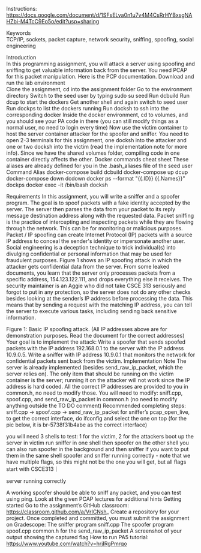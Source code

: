 Instructions: https://docs.google.com/document/d/1SFsELva0n1u7v4M4CsRrHYBxsgNAHZbi-M4TcC9Eo5o/edit?usp=sharing

Keywords  
TCP/IP, sockets, packet capture, network security, sniffing, spoofing, social engineering  

Introduction  
In this programming assignment, you will attack a server using spoofing and sniffing to get valuable information back from the server. You need PCAP for this packet manipulation. Here is the PCP documentation.
Download and run the lab environment  
Clone the assignment, cd into the assignment folder
Go to the environment directory 
Switch to the seed user by typing sudo su seed
Run dcbuild
Run dcup to start the dockers
Get another shell and again switch to seed user
Run dockps to list the dockers running 
Run docksh <first two digits of id> to ssh into the corresponding docker
Inside the docker environment, cd to volumes, and you should see your PA code in there (you can still modify things as a normal user, no need to login every time)
Now use the victim container to host the server container attacker for the spoofer and sniffer. You need to open 2-3 terminals for this assignment, one docksh into the attacker and one or two docksh into the victim (read the implementation note for more info). Since we have the shared volumes folder, compiling code in one container directly affects the other.
Docker commands cheat sheet
These aliases are already defined for you in the .bash_aliases file of the seed user
Command
Alias
docker-compose build
dcbuild
docker-compose up
dcup 
docker-compose down
dcdown
docker ps --format "{{.ID}}  {{.Names}}"
dockps 
docker exec -it <id> /bin/bash
docksh  <id>


Requirements
In this assignment, you will write a sniffer and a spoofer program. The goal is to spoof packets with a fake identity accepted by the server. The server then parses the data from your packet to its reply message destination address along with the requested data.
Packet sniffing is the practice of intercepting and inspecting packets while they are flowing through the network. This can be for monitoring or malicious purposes.
Packet / IP spoofing can create Internet Protocol (IP) packets with a source IP address to conceal the sender's identity or impersonate another user.  
Social engineering is a deception technique to trick individual(s) into divulging confidential or personal information that may be used for fraudulent purposes. Figure 1 shows an IP spoofing attack in which the attacker gets confidential data from the server.
From some leaked documents, you learn that the server only processes packets from a specific address, 154.123.122.111, and drops everything else it receives. 
The security maintainer is an Aggie who did not take CSCE 313 seriously and forgot to put in any protection, so the server does not do any other checks besides looking at the sender’s IP address before processing the data. This means that by sending a request with the matching IP address, you can tell the server to execute various tasks, including sending back sensitive information. 

Figure 1: Basic IP spoofing attack. (All IP addresses above are for demonstration purposes. Read the document for the correct addresses)
Your goal is to implement the attack:
Write a spoofer that sends spoofed packets with the IP address 192.168.0.1 to the server with the IP address 10.9.0.5.
Write a sniffer with IP address 10.9.0.1 that monitors the network for confidential packets sent back from the victim.
Implementation Note
The server is already implemented (besides send_raw_ip_packet, which the server relies on). The only item that should be running on the victim container is the server; running it on the attacker will not work since the IP address is hard coded. All the correct IP addresses are provided to you in common.h, no need to modify those.
You will need to modify: sniff.cpp, spoof.cpp, and send_raw_ip_packet in common.h (no need to modify anything outside the TO DO comment)
Recommended completing steps: 
sniff.cpp -> spoof.cpp -> send_raw_ip_packet
for sniffer’s pcap_open_live, to get the correct interface, do ifconfig and select the one on top (for the pic below, it is br-5738f31b4abe as the correct interface)

you will need 3 shells to test: 1 for the victim, 2 for the attackers
boot up the server in victim
run sniffer in one shell then spoofer on the other shell
you can also run spoofer in the background and then sniffer if you want to put them in the same shell
spoofer and sniffer running correctly - note that we have multiple flags, so this might not be the one you will get, but all flags start with CSCE313｜

server running correctly

A working spoofer should be able to sniff any packet, and you can test using ping.
Look at the given PCAP lectures for additional hints
Getting started
Go to the assignment’s GitHub classroom: https://classroom.github.com/a/VrICNsh_
Create a repository for your project. 
Once completed and committed, you must submit the assignment on Gradescope:
The sniffer program sniff.cpp
The spoofer program spoof.cpp
common.h for the send_raw_ip_packet
A screenshot of your output showing the captured flag
How to run PA5 tutorial: https://www.youtube.com/watch?v=hrjIRgPmrqo 
